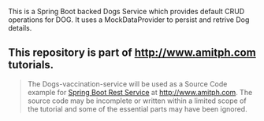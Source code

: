 This is a Spring Boot backed Dogs Service which provides default CRUD operations for DOG.
It uses a MockDataProvider to persist and retrive Dog details.

## This repository is part of http://www.amitph.com tutorials.
> The Dogs-vaccination-service will be used as a Source Code example for [Spring Boot Rest Service](http://www.amitph.com/spring-boot-rest-service/) at http://www.amitph.com.
The source code may be incomplete or written within a limited scope of the tutorial and some of the essential parts may have been ignored.

